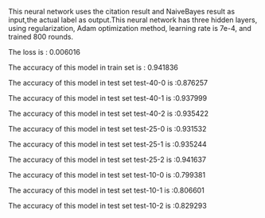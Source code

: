 This neural network uses the citation result and NaiveBayes result as input,the actual label as output.This neural network has three hidden layers, using regularization, Adam optimization method, learning rate is 7e-4, and trained 800 rounds.

The loss is : 0.006016

The accuracy of this model in train set is : 0.941836

The accuracy of this model in test set test-40-0 is :0.876257

The accuracy of this model in test set test-40-1 is :0.937999

The accuracy of this model in test set test-40-2 is :0.935422

The accuracy of this model in test set test-25-0 is :0.931532

The accuracy of this model in test set test-25-1 is :0.935244

The accuracy of this model in test set test-25-2 is :0.941637

The accuracy of this model in test set test-10-0 is :0.799381

The accuracy of this model in test set test-10-1 is :0.806601

The accuracy of this model in test set test-10-2 is :0.829293
